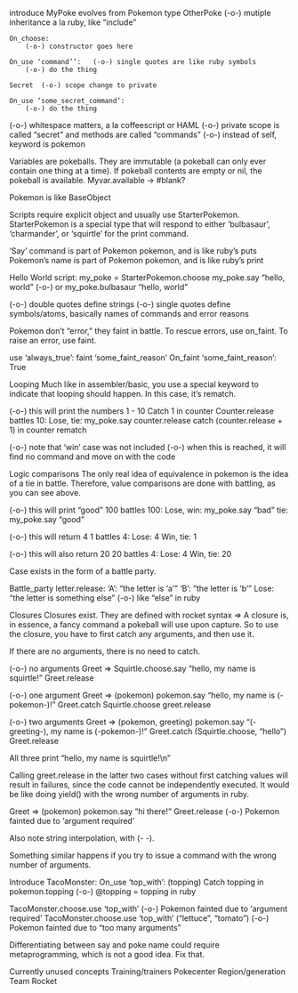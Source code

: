 introduce MyPoke evolves from Pokemon
	type OtherPoke  (-o-) mutiple inheritance a la ruby, like “include”

	On_choose:
		(-o-) constructor goes here

	On_use ‘command’’:   (-o-) single quotes are like ruby symbols
		(-o-) do the thing

	Secret  (-o-) scope change to private

	On_use ‘some_secret_command’:
		(-o-) do the thing

(-o-) whitespace matters, a la coffeescript or HAML
(-o-) private scope is called “secret” and methods are called “commands”
(-o-) instead of self, keyword is pokemon

Variables are pokeballs.  They are immutable (a pokeball can only ever contain one thing at a time).  If pokeball contents are empty or nil, the pokeball is available.  Myvar.available → #blank?

Pokemon is like BaseObject

Scripts require explicit object and usually use StarterPokemon.  StarterPokemon is a special type that will respond to either ‘bulbasaur’, ‘charmander’, or ‘squirtle’ for the print command.

‘Say’ command is part of Pokemon pokemon, and is like ruby’s puts
Pokemon’s name is part of Pokemon pokemon, and is like ruby’s print

Hello World script:
my_poke = StarterPokemon.choose
my_poke.say “hello, world”  (-o-) or my_poke.bulbasaur “hello, world”

(-o-) double quotes define strings
(-o-) single quotes define symbols/atoms, basically names of commands and error reasons

Pokemon don’t “error,” they faint in battle.  To rescue errors, use on_faint.  To raise an error, use faint.

use ‘always_true’:
	faint ‘some_faint_reason’
	On_faint ‘some_faint_reason’:
		True

Looping
Much like in assembler/basic, you use a special keyword to indicate that looping should happen.  In this case, it’s rematch.

(-o-) this will print the numbers 1 - 10
Catch 1 in counter
Counter.release battles 10:
	Lose, tie:
		my_poke.say counter.release
		catch (counter.release + 1) in counter
		rematch

(-o-) note  that ‘win’ case was not included
(-o-) when this is reached, it will find no command and move on with the code

Logic comparisons
The only real idea of equivalence in pokemon is the idea of a tie in battle.  Therefore, value comparisons are done with battling, as you can see above.

(-o-) this will print “good”
100 battles 100:
	Lose, win: my_poke.say “bad”
	tie: my_poke.say “good”

(-o-) this will return 4
1 battles 4:
	Lose: 4
	Win, tie: 1

(-o-) this will also return 20
20 battles 4:
	Lose: 4
	Win, tie: 20

Case exists in the form of a battle party.

Battle_party letter.release:
	‘A’: “the letter is ‘a’”
	‘B’: “the letter is ‘b’”
	Lose: “the letter is something else”   (-o-) like “else” in ruby

Closures
Closures exist.  They are defined with rocket syntax =>
A closure is, in essence, a fancy command a pokeball will use upon capture.  So to use the closure, you have to first catch any arguments, and then use it.

If there are no arguments, there is no need to catch.

(-o-) no arguments
Greet => Squirtle.choose.say “hello, my name is squirtle!”
Greet.release

(-o-) one argument
Greet => (pokemon) pokemon.say “hello, my name is (-pokemon-)!”
Greet.catch Squirtle.choose
greet.release

(-o-) two arguments
Greet => (pokemon, greeting) pokemon.say “(-greeting-), my name is (-pokemon-)!”
Greet.catch (Squirtle.choose, “hello”)
Greet.release

All three print “hello, my name is squirtle!\n”

Calling greet.release in the latter two cases without first catching values will result in failures, since the code cannot be independently executed.  It would be like doing yield() with the wrong number of arguments in ruby.

Greet => (pokemon) pokemon.say “hi there!”
Greet.release   (-o-) Pokemon fainted due to ‘argument required’

Also note string interpolation, with (- -).

Something similar happens if you try to issue a command with the wrong number of arguments.

Introduce TacoMonster:
	On_use ‘top_with’: (topping)
		Catch topping in pokemon.topping  (-o-) @topping = topping in ruby

TacoMonster.choose.use ‘top_with’  (-o-) Pokemon fainted due to ‘argument required’
TacoMonster.choose.use ‘top_with’ (“lettuce”, “tomato”)  (-o-) Pokemon fainted due to “too many arguments”

Differentiating between say and poke name could require metaprogramming, which is not a good idea.  Fix that.

Currently unused concepts
Training/trainers
Pokecenter
Region/generation
Team Rocket
